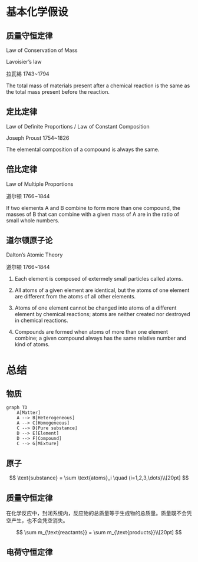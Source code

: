 # 基本化学假设

## 质量守恒定律

Law of Conservation of Mass

Lavoisier’s law

拉瓦锡 1743~1794

The total mass of materials present after a chemical reaction is the same as the total mass present before the reaction.

## 定比定律

Law of Definite Proportions / Law of Constant Composition

Joseph Proust 1754~1826

The elemental composition of a compound is always the same.

## 倍比定律

Law of Multiple Proportions

道尔顿 1766~1844

If two elements A and B combine to form more than one compound, the masses of B that can combine with a given mass of A are in the ratio of small whole numbers.

## 道尔顿原子论

Dalton’s Atomic Theory

道尔顿 1766~1844

1. Each element is composed of extermely small particles called atoms.

2. All atoms of a given element are identical, but the atoms of one element are different from the atoms of all other elements.

3. Atoms of one element cannot be changed into atoms of a different element by chemical reactions; atoms are neither created nor destroyed in chemical reactions.

4. Compounds are formed when atoms of more than one element combine; a given compound always has the same relative number and kind of atoms.

# 总结

## 物质

```mermaid
graph TD
    A[Matter]
    A --> B[Heterogeneous]
    A --> C[Homogeneous]
    C --> D[Pure substance]
    D --> E[Element]
    D --> F[Compound]
    C --> G[Mixture]
```

## 原子

$$
\text{substance} = \sum \text{atoms}_i \quad (i=1,2,3,\dots)\\[20pt]
$$

## 质量守恒定律

在化学反应中，封闭系统内，反应物的总质量等于生成物的总质量。质量既不会凭空产生，也不会凭空消失。

$$
\sum m_{\text{reactants}} = \sum m_{\text{products}}\\[20pt]
$$

## 电荷守恒定律


